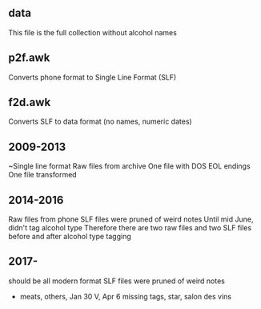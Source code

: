 ## data
This file is the full collection without alcohol names

## p2f.awk
Converts phone format to Single Line Format (SLF)

## f2d.awk
Converts SLF to data format (no names, numeric dates)

## 2009-2013
~Single line format
Raw files from archive
One file with DOS EOL endings
One file transformed

## 2014-2016
Raw files from phone
SLF files were pruned of weird notes
Until mid June, didn't tag alcohol type
Therefore there are two raw files and two SLF files
before and after alcohol type tagging

## 2017-
should be all modern format
SLF files were pruned of weird notes
  * meats, others, Jan 30 V, Apr 6 missing tags, star, salon des vins
